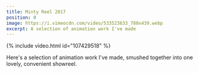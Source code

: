 ```yaml
---
title: Minty Reel 2017
position: 0
image: https://i.vimeocdn.com/video/533523633_780x439.webp
excerpt: A selection of animation work I've made
---
```


{% include video.html id="107429518" %}

Here's a selection of animation work I've made, smushed together into one lovely, convenient showreel.
